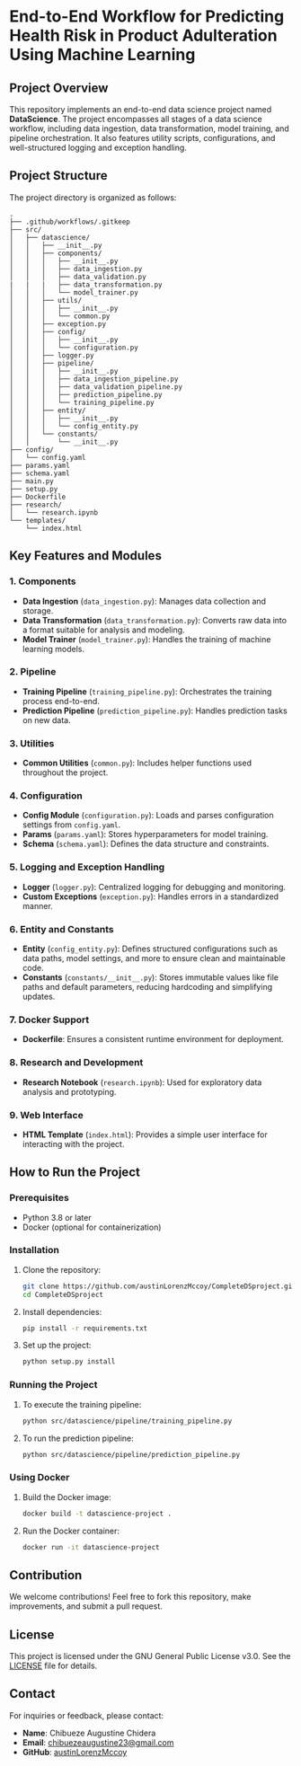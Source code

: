 # End-to-End Workflow for Predicting Health Risk in Product Adulteration Using Machine Learning

## Project Overview
This repository implements an end-to-end data science project named **DataScience**. The project encompasses all stages of a data science workflow, including data ingestion, data transformation, model training, and pipeline orchestration. It also features utility scripts, configurations, and well-structured logging and exception handling.

## Project Structure
The project directory is organized as follows:

```
.
├── .github/workflows/.gitkeep
├── src/
│   ├── datascience/
│   │   ├── __init__.py
│   │   ├── components/
│   │   │   ├── __init__.py
│   │   │   ├── data_ingestion.py
│   │   │   ├── data_validation.py
|   |   |   ├── data_transformation.py
│   │   │   └── model_trainer.py
│   │   ├── utils/
│   │   │   ├── __init__.py
│   │   │   └── common.py
│   │   ├── exception.py
│   │   ├── config/
│   │   │   ├── __init__.py
│   │   │   └── configuration.py
│   │   ├── logger.py
│   │   ├── pipeline/
│   │   │   ├── __init__.py
│   │   │   ├── data_ingestion_pipeline.py
│   │   │   ├── data_validation_pipeline.py
│   │   │   ├── prediction_pipeline.py
│   │   │   └── training_pipeline.py
│   │   ├── entity/
│   │   │   ├── __init__.py
│   │   │   └── config_entity.py
│   │   └── constants/
│   │       └── __init__.py
├── config/
│   └── config.yaml
├── params.yaml
├── schema.yaml
├── main.py
├── setup.py
├── Dockerfile
├── research/
│   └── research.ipynb
└── templates/
    └── index.html
```

## Key Features and Modules

### 1. Components
- **Data Ingestion** (`data_ingestion.py`): Manages data collection and storage.
- **Data Transformation** (`data_transformation.py`): Converts raw data into a format suitable for analysis and modeling.
- **Model Trainer** (`model_trainer.py`): Handles the training of machine learning models.

### 2. Pipeline
- **Training Pipeline** (`training_pipeline.py`): Orchestrates the training process end-to-end.
- **Prediction Pipeline** (`prediction_pipeline.py`): Handles prediction tasks on new data.

### 3. Utilities
- **Common Utilities** (`common.py`): Includes helper functions used throughout the project.

### 4. Configuration
- **Config Module** (`configuration.py`): Loads and parses configuration settings from `config.yaml`.
- **Params** (`params.yaml`): Stores hyperparameters for model training.
- **Schema** (`schema.yaml`): Defines the data structure and constraints.

### 5. Logging and Exception Handling
- **Logger** (`logger.py`): Centralized logging for debugging and monitoring.
- **Custom Exceptions** (`exception.py`): Handles errors in a standardized manner.

### 6. Entity and Constants
- **Entity** (`config_entity.py`): Defines structured configurations such as data paths, model settings, and more to ensure clean and maintainable code.
- **Constants** (`constants/__init__.py`): Stores immutable values like file paths and default parameters, reducing hardcoding and simplifying updates.

### 7. Docker Support
- **Dockerfile**: Ensures a consistent runtime environment for deployment.

### 8. Research and Development
- **Research Notebook** (`research.ipynb`): Used for exploratory data analysis and prototyping.

### 9. Web Interface
- **HTML Template** (`index.html`): Provides a simple user interface for interacting with the project.

## How to Run the Project

### Prerequisites
- Python 3.8 or later
- Docker (optional for containerization)

### Installation
1. Clone the repository:
   ```bash
   git clone https://github.com/austinLorenzMccoy/CompleteDSproject.git
   cd CompleteDSproject
   ```

2. Install dependencies:
   ```bash
   pip install -r requirements.txt
   ```

3. Set up the project:
   ```bash
   python setup.py install
   ```

### Running the Project
1. To execute the training pipeline:
   ```bash
   python src/datascience/pipeline/training_pipeline.py
   ```

2. To run the prediction pipeline:
   ```bash
   python src/datascience/pipeline/prediction_pipeline.py
   ```

### Using Docker
1. Build the Docker image:
   ```bash
   docker build -t datascience-project .
   ```

2. Run the Docker container:
   ```bash
   docker run -it datascience-project
   ```

## Contribution
We welcome contributions! Feel free to fork this repository, make improvements, and submit a pull request.

## License
This project is licensed under the GNU General Public License v3.0. See the [LICENSE](LICENSE) file for details.

## Contact
For inquiries or feedback, please contact:
- **Name**: Chibueze Augustine Chidera
- **Email**: chibuezeaugustine23@gmail.com
- **GitHub**: [austinLorenzMccoy](https://github.com/austinLorenzMccoy)

